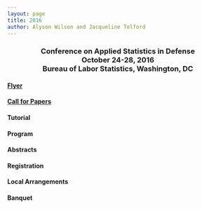 ```yaml
---
layout: page
title: 2016
author: Alyson Wilson and Jacqueline Telford
---
```

<div align="center"><h3>Conference on Applied Statistics in Defense<br>
October 24-28, 2016<br>
Bureau of Labor Statistics, Washington, DC</h3></div>

#### [Flyer](https://alysongwilson.github.io/ACAS/CASD2016/CASD-Flyer-2016-Jun16.pdf)

#### [Call for Papers](https://alysongwilson.github.io/ACAS/CASD2016/call-for-papers.md)

#### Tutorial

#### Program

#### Abstracts

#### Registration

#### Local Arrangements

#### Banquet
